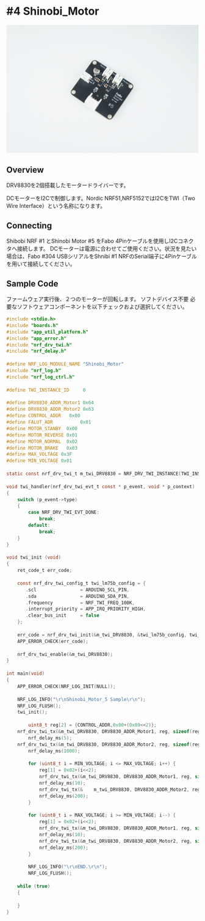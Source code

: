 # #4 Shinobi_Motor

![](..\img\Shinobi_Motor\Shinobi_Motor.JPG)
<!--COLORME-->

## Overview
DRV8830を2個搭載したモータードライバーです。

DCモーターをI2Cで制御します。Nordic NRF51,NRF5152ではI2CをTWI（Two Wire Interface）という名称になります。

## Connecting
Shibobi NRF #1 とShinobi Motor #5 をFabo 4Pinケーブルを使用しI2Cコネクタへ接続します。
DCモーターは電源に合わせてご使用ください。状況を見たい場合は、Fabo #304 USBシリアルをShnibi #1 NRFのSerial端子に4Pinケーブルを用いて接続してください。

## Sample Code

ファームウェア実行後、２つのモーターが回転します。
ソフトデバイス不要
必要なソフトウェアコンポーネントを以下チェックおよび選択してください。

```c
#include <stdio.h>
#include "boards.h"
#include "app_util_platform.h"
#include "app_error.h"
#include "nrf_drv_twi.h"
#include "nrf_delay.h"

#define NRF_LOG_MODULE_NAME "Shinobi_Motor"
#include "nrf_log.h"
#include "nrf_log_ctrl.h"

#define TWI_INSTANCE_ID     0

#define DRV8830_ADDR_Motor1	0x64
#define DRV8830_ADDR_Motor2	0x63
#define CONTROL_ADDR   0x00
#define FALUT_ADR		   0x01
#define MOTOR_STANBY  0x00  
#define MOTOR_REVERSE 0x01
#define MOTOR_NORMAL  0x02
#define MOTOR_BRAKE   0x03
#define MAX_VOLTAGE 0x3F
#define MIN_VOLTAGE 0x01

static const nrf_drv_twi_t m_twi_DRV8830 = NRF_DRV_TWI_INSTANCE(TWI_INSTANCE_ID);

void twi_handler(nrf_drv_twi_evt_t const * p_event, void * p_context)
{
    switch (p_event->type)
    {
        case NRF_DRV_TWI_EVT_DONE:
            break;
        default:
            break;		
    }
}

void twi_init (void)
{
    ret_code_t err_code;

    const nrf_drv_twi_config_t twi_lm75b_config = {
       .scl                = ARDUINO_SCL_PIN,
       .sda                = ARDUINO_SDA_PIN,
       .frequency          = NRF_TWI_FREQ_100K,
       .interrupt_priority = APP_IRQ_PRIORITY_HIGH,
       .clear_bus_init     = false
    };

    err_code = nrf_drv_twi_init(&m_twi_DRV8830, &twi_lm75b_config, twi_handler, NULL);
    APP_ERROR_CHECK(err_code);

    nrf_drv_twi_enable(&m_twi_DRV8830);
}

int main(void)
{
    APP_ERROR_CHECK(NRF_LOG_INIT(NULL));

    NRF_LOG_INFO("\r\nShinobi_Motor_5 Sample\r\n");
    NRF_LOG_FLUSH();
    twi_init();

		uint8_t reg[2] = {CONTROL_ADDR,0x00+(0x09<<2)};
    nrf_drv_twi_tx(&m_twi_DRV8830, DRV8830_ADDR_Motor1, reg, sizeof(reg), false);
		nrf_delay_ms(5);
    nrf_drv_twi_tx(&m_twi_DRV8830, DRV8830_ADDR_Motor2, reg, sizeof(reg), false);
		nrf_delay_ms(1000);

		for (uint8_t i = MIN_VOLTAGE; i <= MAX_VOLTAGE; i++) {
			reg[1] = 0x02+(i<<2);
			nrf_drv_twi_tx(&m_twi_DRV8830, DRV8830_ADDR_Motor1, reg, sizeof(reg), false);
			nrf_delay_ms(10);
			nrf_drv_twi_tx(&	m_twi_DRV8830, DRV8830_ADDR_Motor2, reg, sizeof(reg), false);
			nrf_delay_ms(200);
		}

		for (uint8_t i = MAX_VOLTAGE; i >= MIN_VOLTAGE; i--) {
			reg[1] = 0x02+(i<<2);
			nrf_drv_twi_tx(&m_twi_DRV8830, DRV8830_ADDR_Motor1, reg, sizeof(reg), false);
			nrf_delay_ms(10);
			nrf_drv_twi_tx(&m_twi_DRV8830, DRV8830_ADDR_Motor2, reg, sizeof(reg), false);
			nrf_delay_ms(200);
		}

		NRF_LOG_INFO("\r\nEND.\r\n");
		NRF_LOG_FLUSH();

    while (true)
    {

    }
}

```
